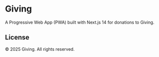 # Giving

A Progressive Web App (PWA) built with Next.js 14 for donations to Giving.

## License

© 2025 Giving. All rights reserved.